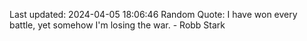 Last updated: 2024-04-05 18:06:46
Random Quote: I have won every battle, yet somehow I'm losing the war.  -  Robb Stark